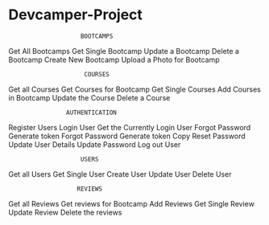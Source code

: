 # Devcamper-Project
                        BOOTCAMPS
Get All Bootcamps
Get Single Bootcamp
Update a Bootcamp
Delete a Bootcamp
Create New Bootcamp
Upload a Photo for Bootcamp

                         COURSES
Get all Courses
Get Courses for Bootcamp
Get Single Courses
Add Courses in Bootcamp
Update the Course
Delete a Course

                    AUTHENTICATION
Register Users
Login User
Get the Currently Login User
Forgot Password Generate token
Forgot Password Generate token Copy
Reset Password
Update User Details
Update Password
Log out User

                        USERS
Get all Users
Get Single User
Create User
Update User
Delete User

                       REVIEWS
Get all Reviews
Get reviews for Bootcamp
Add Reviews
Get Single Review
Update Review
Delete the reviews
